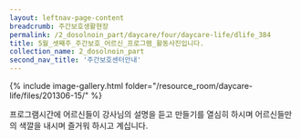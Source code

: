 ```yaml
--- 
layout: leftnav-page-content 
breadcrumb: 주간보호생활현장 
permalink: /2_dosolnoin_part/daycare/four/daycare-life/dlife_384
title: 5월_셋째주_주간보호_어르신_프로그램_활동사진입니다.
collection_name: 2_dosolnoin_part
second_nav_title: '주간보호센터안내' 
---
```

{% include image-gallery.html folder="/resource_room/daycare-life/files/201306-15/" %}








프로그램시간에 어르신들이 강사님의 설명을 듣고 만들기를 열심히
하시며 어르신들만의 색깔을 내시며 즐거워 하시고 계십니다.